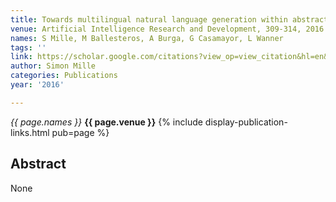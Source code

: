 ```yaml
---
title: Towards multilingual natural language generation within abstractive summarization
venue: Artificial Intelligence Research and Development, 309-314, 2016
names: S Mille, M Ballesteros, A Burga, G Casamayor, L Wanner
tags: ''
link: https://scholar.google.com/citations?view_op=view_citation&hl=en&user=hg8-G68AAAAJ&pagesize=100&sortby=pubdate&citation_for_view=hg8-G68AAAAJ:YOwf2qJgpHMC
author: Simon Mille
categories: Publications
year: '2016'

---
```


*{{ page.names }}*
**{{ page.venue }}**
{% include display-publication-links.html pub=page %}
## Abstract

None